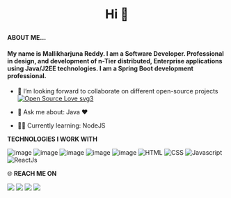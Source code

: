 # <p align='center'> Hi 👋 </p>


**ABOUT ME...**
<p align='center'>
<h4> My name is Mallikharjuna Reddy. I am a Software Developer. Professional in design, and development of n-Tier distributed, Enterprise applications using Java/J2EE technologies. I am a Spring Boot development professional. </h4>



- 👯 I’m looking forward to collaborate on different open-source projects [![Open Source Love svg3](https://badges.frapsoft.com/os/v3/open-source.svg?v=103)](https://github.com/ellerbrock/open-source-badges/)

- 💬 Ask me about: Java ❤️ 
-  👩‍💻 Currently learning: NodeJS


**TECHNOLOGIES I WORK WITH**

![image](https://img.shields.io/badge/Java-ED8B00?style=for-the-badge&logo=java&logoColor=white)
![image](https://img.shields.io/badge/Spring-6DB33F?style=for-the-badge&logo=spring&logoColor=white)
![image](https://img.shields.io/badge/MySQL-00000F?style=for-the-badge&logo=mysql&logoColor=white)
![image](https://img.shields.io/badge/PostgreSQL-316192?style=for-the-badge&logo=postgresql&logoColor=white)
![image](https://img.shields.io/badge/Amazon_AWS-232F3E?style=for-the-badge&logo=amazon-aws&logoColor=white)
![HTML](https://img.shields.io/badge/html%20-%23E34F26.svg?&style=for-the-badge&logo=html5&logoColor=white)
![CSS](https://img.shields.io/badge/css%20-%231572B6.svg?&style=for-the-badge&logo=css3&logoColor=white)
![Javascript](https://img.shields.io/badge/-Javascript-ffb400?style=for-the-badge&logo=javascript&logoColor=ffff3f)
![ReactJs](https://img.shields.io/badge/-React-blue?style=for-the-badge&logo=react)


 
🌐 **REACH ME ON**

[<img src="https://img.shields.io/badge/Gmail-D14836?style=for-the-badge&logo=gmail&logoColor=white" />](bmreddy1195@gmail.com)    [<img src="https://img.shields.io/badge/LinkedIn-0077B5?style=for-the-badge&logo=linkedin&logoColor=white" />](https://www.linkedin.com/in/bhavanamreddy) [<img src="https://img.shields.io/badge/Hashnode-2962FF?style=for-the-badge&logo=hashnode&logoColor=white" />](https://hashnode.com/@bmreddy11) [<img src="https://img.shields.io/badge/Instagram-E4405F?style=for-the-badge&logo=instagram&logoColor=white" />](https://www.instagram.com/mallikarjun_r_bhavanam/)









<!--
**bmreddy11/bmreddy11** is a ✨ _special_ ✨ repository because its `README.md` (this file) appears on your GitHub profile.

Here are some ideas to get you started:

- 🔭 I’m currently working on e_commerce platform
- 🌱 I’m currently learning SringBoot
- 👯 I’m looking to collaborate on ...
- 🤔 I’m looking for help with ...
- 💬 Ask me about ...
- 📫 How to reach me: bmreddy1195@gmail.com | https://www.linkedin.com/in/bhavanamreddy
- 😄 Pronouns: ...
- ⚡ Fun fact: ...
-->
